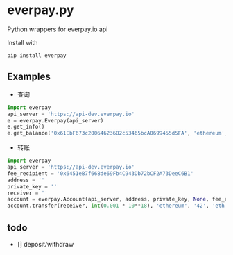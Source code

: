 # everpay.py

Python wrappers for everpay.io api

Install with

```
pip install everpay
```

## Examples

- 查询

```python
import everpay
api_server = 'https://api-dev.everpay.io'
e = everpay.Everpay(api_server)
e.get_info()
e.get_balance('0x61EbF673c200646236B2c53465bcA0699455d5FA', 'ethereum', '42', 'eth')
```

- 转账

```python
import everpay
api_server = 'https://api-dev.everpay.io'
fee_recipient = '0x6451eB7f668de69Fb4C943Db72bCF2A73DeeC6B1'
address = ''
private_key = ''
receiver = ''
account = everpay.Account(api_server, address, private_key, None, fee_recipient)
account.transfer(receiver, int(0.001 * 10**18), 'ethereum', '42', 'eth')
```

## todo
- [] deposit/withdraw
